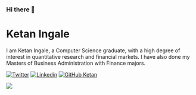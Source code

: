 ### Hi there 👋

# Ketan Ingale

I am Ketan Ingale, a Computer Science graduate, with a high degree of interest in quantitative research and financial markets. I have also done my Masters of Business Administration with Finance majors.

[![Twitter](https://img.shields.io/badge/-Twitter-222222?style-flat-square&logo=twitter&logoColor=white&link=https://www.twitter.com/KetanIngale9/)](https://www.twitter.com/KetanIngale9/)
[![Linkedin](https://img.shields.io/badge/-LinkedIn-222222?style=flat-square&logo=Linkedin&logoColor=white&link=https://www.linkedin.com/in/ketan-ingale/)](https://www.linkedin.com/in/ketan-ingale/)
[![GitHub Ketan](https://img.shields.io/github/followers/justiketu?label=follow&style=social)](https://github.com/justiketu)

<img src="https://github-readme-stats.vercel.app/api/top-langs/?username=justiketu&layout=compact&hide=html" />
